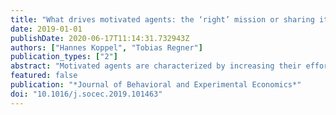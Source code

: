 ```yaml
---
title: "What drives motivated agents: the ‘right’ mission or sharing it with the principal?"
date: 2019-01-01
publishDate: 2020-06-17T11:14:31.732943Z
authors: ["Hannes Koppel", "Tobias Regner"]
publication_types: ["2"]
abstract: "Motivated agents are characterized by increasing their effort, if their work generates not only a monetary return for them but also a benefit for a mission they support. While their motivation may stem from working for their preferred (i.e., the `right') mission, it may also be the principal's choice of the right mission (i.e., a mission preference match) that motivates them. We investigate experimentally to what extent these two motivations are driving the effect of a mission on agent effort. We find that agents mostly care about whether the principal shares their mission. It seems that the full potential of `motivation by mission' is realized only when principals share as well as support the agents' mission, stressing the importance of identity aspects in labor market settings."
featured: false
publication: "*Journal of Behavioral and Experimental Economics*"
doi: "10.1016/j.socec.2019.101463"
---
```


